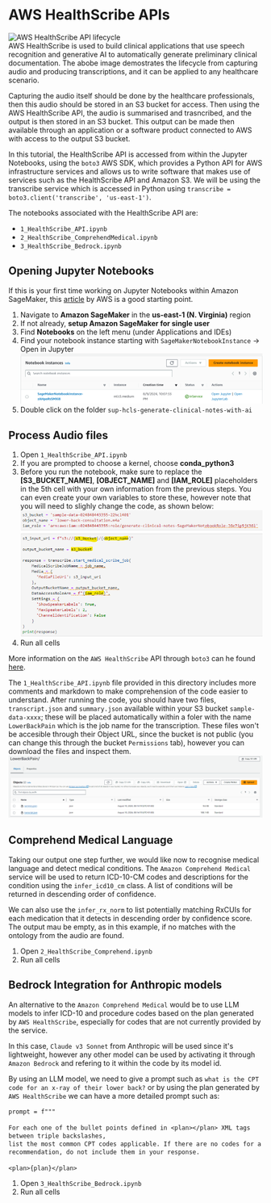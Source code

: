 # AWS HealthScribe APIs
![AWS HealthScribe API lifecycle](https://static.us-east-1.prod.workshops.aws/public/c595bc30-dc78-47c5-920a-b880f9ff0856/static/../images/healthscribe-apis/architecture.png)<br>
AWS HealthScribe is used to build clinical applications that use speech recognition and generative AI to automatically generate preliminary clinical documentation. The abobe image demostrates the lifecycle from capturing audio and producing transcriptions, and it can be applied to any healthcare scenario. 

Capturing the audio itself should be done by the healthcare professionals, then this audio should be stored in an S3 bucket for access. Then using the AWS HealthScribe API, the audio is summarised and trasncribed, and the output is then stored in an S3 bucket. This output can be made then available through an application or a software product connected to AWS with access to the output S3 bucket. 

In this tutorial, the HealthScribe API is accessed from within the Jupyter Notebooks, using the `boto3` AWS SDK, which provides a Python API for AWS infrastructure services and allows us to write software that makes use of services such as the HealthScribe API and Amazon S3. We will be using the transcribe service which is accessed in Python using `transcribe = boto3.client('transcribe', 'us-east-1')`.

The notebooks associated with the HealthScribe API are: 
- `1_HealthScribe_API.ipynb`
- `2_HealthScribe_ComprehendMedical.ipynb`
- `3_HealthScribe_Bedrock.ipynb`

## Opening Jupyter Notebooks
If this is your first time working on Jupyter Notebooks within Amazon SageMaker, this <a href="https://docs.aws.amazon.com/sagemaker/latest/dg/nbi.html">article</a> by AWS is a good starting point.

1. Navigate to **Amazon SageMaker** in the **us-east-1 (N. Virginia)** region
2. If not already, **setup Amazon SageMaker for single user**
3. Find **Notebooks** on the left menu (under Applications and IDEs)
4. Find your notebook instance starting with `SageMakerNotebookInstance` &rarr; Open in Jupyter <br>![Open SageMakerNotebookInstance in Jupyter](../images/image-13.png)
5. Double click on the folder `sup-hcls-generate-clinical-notes-with-ai`

## Process Audio files

1. Open `1_HealthScribe_API.ipynb`
2. If you are prompted to choose a kernel, choose **conda_python3**
3. Before you run the notebook, make sure to replace the **\[S3_BUCKET_NAME\]**, **\[OBJECT_NAME\]** and **\[IAM_ROLE\]** placeholders in the 5th cell with your own information from the previous steps. You can even create your own variables to store these, however note that you will need to slighly change the code, as shown below:<br>![Replace credentials within code](../images/image-15.png)
4. Run all cells

More information on the `AWS HealthScribe` API through `boto3` can he found <a href="https://boto3.amazonaws.com/v1/documentation/api/latest/reference/services/transcribe.html">here</a>.<br>
   
The `1_HealthScribe_API.ipynb` file provided in this directory includes more comments and markdown to make comprehension of the code easier to understand. After running the code, you should have two files, `transcript.json` and `summary.json` available within your S3 bucket `sample-data-xxxx`; these will be placed automatically within a foler with the name `LowerBackPain` which is the job name for the transcription. These files won't be accesible through their Object URL, since the bucket is not public (you can change this through the bucket `Permissions` tab), however you can download the files and inspect them.<br>
![Transcript job output files within the S3 bucket](../images/image-16.png)
   
## Comprehend Medical Language

Taking our output one step further, we would like now to recognise medical language and detect medical conditions. The `Amazon Comprehend Medical` service will be used to return  ICD-10-CM codes and descriptions for the condition using the `infer_icd10_cm` class. A list of conditions will be returned in descending order of confidence.<br>

We can also use the `infer_rx_norm` to list potentially matching RxCUIs for each medication that it detects in descending order by confidence score. The output mau be empty, as in this example, if no matches with the ontology from the audio are found.

1. Open `2_HealthScribe_Comprehend.ipynb`
2. Run all cells

## Bedrock Integration for Anthropic models

An alternative to the `Amazon Comprehend Medical` would be to use LLM models to infer ICD-10 and procedure codes based on the plan generated by `AWS HealthScribe`, especially for codes that are not currently provided by the service. <br>

In this case, `Claude v3 Sonnet` from Anthropic will be used since it's lightweight, however any other model can be used by activating it through `Amazon Bedrock` and refering to it within the code by its model id. <br>

By using an LLM model, we need to give a prompt such as `what is the CPT code for an x-ray of their lower back?` or by using the plan generated by `AWS HealthScribe` we can have a more detailed prompt such as:<br>

```
prompt = f"""

For each one of the bullet points defined in <plan></plan> XML tags between triple backslashes, 
list the most common CPT codes applicable. If there are no codes for a recommendation, do not include them in your response.

<plan>{plan}</plan>

```

1. Open `3_HealthScribe_Bedrock.ipynb`
2. Run all cells